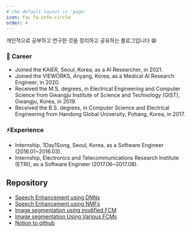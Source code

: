 ```yaml
---
# the default layout is 'page'
icon: fas fa-info-circle
order: 4
---
```


개인적으로 공부하고 연구한 것을 정리하고 공유하는 블로그입니다 😄 

### 🔭 <b>Career</b>
- Joined the KAIER, Seoul, Korea, as a AI Researcher, in 2021.
- Joined the VIEWORKS, Anyang, Korea, as a Medical AI Research Engineer, in 2020.
- Received the M.S. degrees, in Electrical Engineering and Computer Science from Gwangju Institute of Science and Technology (GIST), Gwangju, Korea, in 2019.
- Received the B.S. degrees, in Computer Science and Electrical Engineering from Handong Global University, Pohang, Korea, in 2017.

### ⚡<b>Experience</b>
- Internship, 1Day1Song, Seoul, Korea, as a Software Engineer (2016.01~2016.03).
- Internship, Electronics and Telecommunications Research Institute (ETRI), as a Software Engineer (2017.06~2017.08).

## Repository
- [Speech Enhancement using DNNs](https://github.com/jeongHwarr/sednn_modify)
- [Speech Enhancement using NMFs](https://github.com/jeongHwarr/Speech_Enhancement_NMF)
- [Image segmentation using modified FCM](https://github.com/jeongHwarr/MFCM_segmentation)
- [Image segmentation Using Various FCMs](https://github.com/jeongHwarr/various_FCM_segmentation)
- [Notion to github](https://github.com/jeongHwarr/notion-to-github-python)




